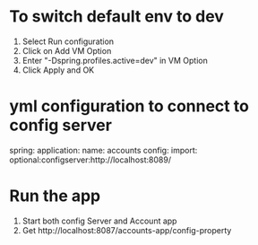 
# To switch default env to dev

1. Select Run configuration
2. Click on Add VM Option
3. Enter "-Dspring.profiles.active=dev" in VM Option
4. Click Apply and OK


# yml configuration to connect to config server
spring:
  application:
    name: accounts
config:
  import: optional:configserver:http://localhost:8089/

# Run the app
1. Start both config Server and Account app
2. Get http://localhost:8087/accounts-app/config-property